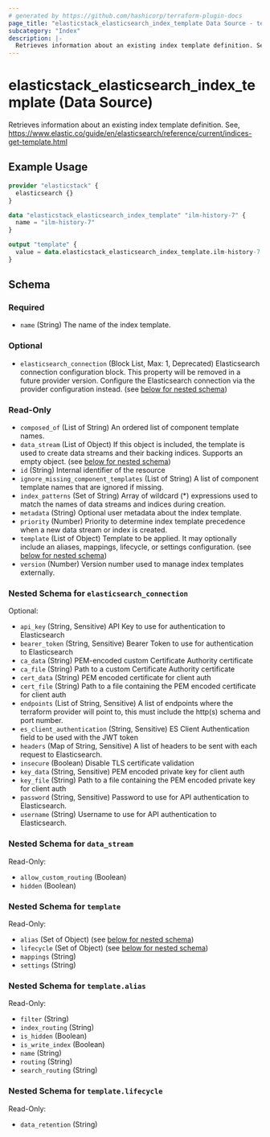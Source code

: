 ```yaml
---
# generated by https://github.com/hashicorp/terraform-plugin-docs
page_title: "elasticstack_elasticsearch_index_template Data Source - terraform-provider-elasticstack"
subcategory: "Index"
description: |-
  Retrieves information about an existing index template definition. See, https://www.elastic.co/guide/en/elasticsearch/reference/current/indices-get-template.html
---
```


# elasticstack_elasticsearch_index_template (Data Source)

Retrieves information about an existing index template definition. See, https://www.elastic.co/guide/en/elasticsearch/reference/current/indices-get-template.html

## Example Usage

```terraform
provider "elasticstack" {
  elasticsearch {}
}

data "elasticstack_elasticsearch_index_template" "ilm-history-7" {
  name = "ilm-history-7"
}

output "template" {
  value = data.elasticstack_elasticsearch_index_template.ilm-history-7
}
```

<!-- schema generated by tfplugindocs -->
## Schema

### Required

- `name` (String) The name of the index template.

### Optional

- `elasticsearch_connection` (Block List, Max: 1, Deprecated) Elasticsearch connection configuration block. This property will be removed in a future provider version. Configure the Elasticsearch connection via the provider configuration instead. (see [below for nested schema](#nestedblock--elasticsearch_connection))

### Read-Only

- `composed_of` (List of String) An ordered list of component template names.
- `data_stream` (List of Object) If this object is included, the template is used to create data streams and their backing indices. Supports an empty object. (see [below for nested schema](#nestedatt--data_stream))
- `id` (String) Internal identifier of the resource
- `ignore_missing_component_templates` (List of String) A list of component template names that are ignored if missing.
- `index_patterns` (Set of String) Array of wildcard (*) expressions used to match the names of data streams and indices during creation.
- `metadata` (String) Optional user metadata about the index template.
- `priority` (Number) Priority to determine index template precedence when a new data stream or index is created.
- `template` (List of Object) Template to be applied. It may optionally include an aliases, mappings, lifecycle, or settings configuration. (see [below for nested schema](#nestedatt--template))
- `version` (Number) Version number used to manage index templates externally.

<a id="nestedblock--elasticsearch_connection"></a>
### Nested Schema for `elasticsearch_connection`

Optional:

- `api_key` (String, Sensitive) API Key to use for authentication to Elasticsearch
- `bearer_token` (String, Sensitive) Bearer Token to use for authentication to Elasticsearch
- `ca_data` (String) PEM-encoded custom Certificate Authority certificate
- `ca_file` (String) Path to a custom Certificate Authority certificate
- `cert_data` (String) PEM encoded certificate for client auth
- `cert_file` (String) Path to a file containing the PEM encoded certificate for client auth
- `endpoints` (List of String, Sensitive) A list of endpoints where the terraform provider will point to, this must include the http(s) schema and port number.
- `es_client_authentication` (String, Sensitive) ES Client Authentication field to be used with the JWT token
- `headers` (Map of String, Sensitive) A list of headers to be sent with each request to Elasticsearch.
- `insecure` (Boolean) Disable TLS certificate validation
- `key_data` (String, Sensitive) PEM encoded private key for client auth
- `key_file` (String) Path to a file containing the PEM encoded private key for client auth
- `password` (String, Sensitive) Password to use for API authentication to Elasticsearch.
- `username` (String) Username to use for API authentication to Elasticsearch.


<a id="nestedatt--data_stream"></a>
### Nested Schema for `data_stream`

Read-Only:

- `allow_custom_routing` (Boolean)
- `hidden` (Boolean)


<a id="nestedatt--template"></a>
### Nested Schema for `template`

Read-Only:

- `alias` (Set of Object) (see [below for nested schema](#nestedobjatt--template--alias))
- `lifecycle` (Set of Object) (see [below for nested schema](#nestedobjatt--template--lifecycle))
- `mappings` (String)
- `settings` (String)

<a id="nestedobjatt--template--alias"></a>
### Nested Schema for `template.alias`

Read-Only:

- `filter` (String)
- `index_routing` (String)
- `is_hidden` (Boolean)
- `is_write_index` (Boolean)
- `name` (String)
- `routing` (String)
- `search_routing` (String)


<a id="nestedobjatt--template--lifecycle"></a>
### Nested Schema for `template.lifecycle`

Read-Only:

- `data_retention` (String)
